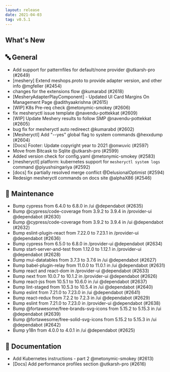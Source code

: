 ```yaml
---
layout: release
date: 2021-04-03
tag: v0.5.1
---
```


## What's New

## 🔤 General

- Add support for patternfiles for default/none provider @utkarsh-pro (#2649)
- [meshery] Extend meshops.proto to provide adapter version, and other info @mgfeller (#2454)
- changes for the extensions flow @kumarabd (#2618)
- [MesheryAdapterPlayComponent] - Updated UI Card Margins On Management Page @adithyaakrishna (#2615)
- [WIP] K8s Pre-req check @metonymic-smokey (#2606)
- fix mesheryctl issue template @navendu-pottekkat (#2609)
- [WIP] Update Meshery results to follow SMP @navendu-pottekkat (#2605)
- bug fix for mesheryctl auto redireect @kumarabd (#2602)
- [Mesheryctl] Add "--yes" global flag to system commands @hexxdump (#2604)
- [Docs] Footer: Update copyright year to 2021 @onwuvic (#2597)
- Move from Bitcask to Sqlite @utkarsh-pro (#2599)
- Added version check for config.yaml @metonymic-smokey (#2583)
- [mesheryctl] platform: kubernetes support for `mesheryctl system logs` command @piyushsingariya (#2592)
- [docs] fix partially resolved merge conflict @DelusionalOptimist (#2594)
- Redesign mesheryctl commands on docs site @alphaX86 (#2546)

## 🧰 Maintenance

- Bump cypress from 6.4.0 to 6.8.0 in /ui @dependabot (#2635)
- Bump @cypress/code-coverage from 3.9.2 to 3.9.4 in /provider-ui @dependabot (#2630)
- Bump @cypress/code-coverage from 3.9.2 to 3.9.4 in /ui @dependabot (#2632)
- Bump eslint-plugin-react from 7.22.0 to 7.23.1 in /provider-ui @dependabot (#2636)
- Bump cypress from 6.5.0 to 6.8.0 in /provider-ui @dependabot (#2634)
- Bump start-server-and-test from 1.12.0 to 1.12.1 in /provider-ui @dependabot (#2628)
- Bump mui-datatables from 3.7.3 to 3.7.6 in /ui @dependabot (#2627)
- Bump babel-plugin-relay from 11.0.0 to 11.0.1 in /ui @dependabot (#2631)
- Bump react and react-dom in /provider-ui @dependabot (#2633)
- Bump next from 10.0.7 to 10.1.2 in /provider-ui @dependabot (#2626)
- Bump react-jss from 10.5.1 to 10.6.0 in /ui @dependabot (#2637)
- Bump lint-staged from 10.5.3 to 10.5.4 in /ui @dependabot (#2640)
- Bump eslint from 7.21.0 to 7.23.0 in /ui @dependabot (#2641)
- Bump react-redux from 7.2.2 to 7.2.3 in /ui @dependabot (#2629)
- Bump eslint from 7.21.0 to 7.23.0 in /provider-ui @dependabot (#2638)
- Bump @fortawesome/free-brands-svg-icons from 5.15.2 to 5.15.3 in /ui @dependabot (#2639)
- Bump @fortawesome/free-solid-svg-icons from 5.15.2 to 5.15.3 in /ui @dependabot (#2642)
- Bump y18n from 4.0.0 to 4.0.1 in /ui @dependabot (#2625)

## 📖 Documentation

- Add Kubernetes instructions - part 2 @metonymic-smokey (#2613)
- [Docs] Add performance profiles section @utkarsh-pro (#2616)
